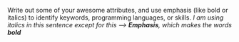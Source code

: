 Write out some of your awesome attributes, and use emphasis (like bold or italics) to identify keywords, programming languages, or skills. 
_I am using italics in this sentence except for this --> **Emphasis**, which makes the words **bold**_
